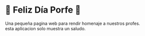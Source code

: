 # 🎉 Feliz Día Porfe 🎉

Una pequeña pagina web  para rendir homenaje a  nuestros profes.  
esta aplicacion solo muestra un saludo.
